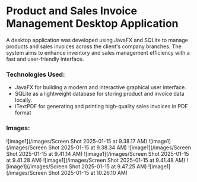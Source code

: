 # Product and Sales Invoice Management Desktop Application

A desktop application was developed using JavaFX and SQLite to manage products and sales invoices across the client's company branches. The system aims to enhance inventory and sales management efficiency with a fast and user-friendly interface.

### Technologies Used:
- JavaFX for building a modern and interactive graphical user interface.
- SQLite as a lightweight database for storing product and invoice data locally.
- iTextPDF for generating and printing high-quality sales invoices in PDF format

### Images:
![image1](/images/Screen Shot 2025-01-15 at 9.38.17 AM)
![image1](/images/Screen Shot 2025-01-15 at 9.38.34 AM)
![image1](/images/Screen Shot 2025-01-15 at 9.41.14 AM)
![image1](/images/Screen Shot 2025-01-15 at 9.41.28 AM)
![image1](/images/Screen Shot 2025-01-15 at 9.41.48 AM)
![image1](/images/Screen Shot 2025-01-15 at 9.47.25 AM)
![image1](/images/Screen Shot 2025-01-15 at 10.26.10 AM)
